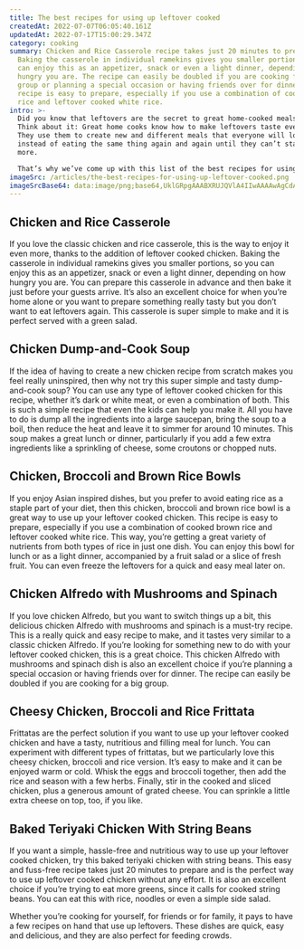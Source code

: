 ```yaml
---
title: The best recipes for using up leftover cooked
createdAt: 2022-07-07T06:05:40.161Z
updatedAt: 2022-07-17T15:00:29.347Z
category: cooking
summary: Chicken and Rice Casserole recipe takes just 20 minutes to prepare.
  Baking the casserole in individual ramekins gives you smaller portions, so you
  can enjoy this as an appetizer, snack or even a light dinner, depending on how
  hungry you are. The recipe can easily be doubled if you are cooking for a big
  group or planning a special occasion or having friends over for dinner. The
  recipe is easy to prepare, especially if you use a combination of cooked brown
  rice and leftover cooked white rice.
intro: >-
  Did you know that leftovers are the secret to great home-cooked meals?
  Think about it: Great home cooks know how to make leftovers taste even better.
  They use them to create new and different meals that everyone will love,
  instead of eating the same thing again and again until they can’t stand it any
  more.

  That’s why we’ve come up with this list of the best recipes for using up leftover cooked chicken. These recipes are quick and easy to make, but they also tick all the right boxes in terms of taste, nutrition and ease of preparation. In other words, not only do they all use up your leftovers in a delicious way, but they also make your life easier so you won’t feel like you have to avoid cooking another chicken dish again just because you’re fed up with leftovers!
imageSrc: /articles/the-best-recipes-for-using-up-leftover-cooked.png
imageSrcBase64: data:image/png;base64,UklGRpgAAABXRUJQVlA4IIwAAAAwAgCdASoKAAoAAUAmJZACdAYs3bHhFvZwQAD88vqP/3GodnzamvZL/sTzv3HaK+yv2/mqO1u5XMjSv84APvTwtpCXuavxQNa443PpcaMm27Iu86ItX8l/dO1DA/eH0N7OrMvoAbO6mHsK38ictl4er+dRvI+1+8ovj6s5iCxCNImf8nJn8m02YhGAAA==
---
```


## Chicken and Rice Casserole

If you love the classic chicken and rice casserole, this is the way to enjoy it even more, thanks to the addition of leftover cooked chicken.
Baking the casserole in individual ramekins gives you smaller portions, so you can enjoy this as an appetizer, snack or even a light dinner, depending on how hungry you are.
You can prepare this casserole in advance and then bake it just before your guests arrive. It’s also an excellent choice for when you’re home alone or you want to prepare something really tasty but you don’t want to eat leftovers again.
This casserole is super simple to make and it is perfect served with a green salad.

## Chicken Dump-and-Cook Soup

If the idea of having to create a new chicken recipe from scratch makes you feel really uninspired, then why not try this super simple and tasty dump-and-cook soup?
You can use any type of leftover cooked chicken for this recipe, whether it’s dark or white meat, or even a combination of both.
This is such a simple recipe that even the kids can help you make it. All you have to do is dump all the ingredients into a large saucepan, bring the soup to a boil, then reduce the heat and leave it to simmer for around 10 minutes.
This soup makes a great lunch or dinner, particularly if you add a few extra ingredients like a sprinkling of cheese, some croutons or chopped nuts.

## Chicken, Broccoli and Brown Rice Bowls

If you enjoy Asian inspired dishes, but you prefer to avoid eating rice as a staple part of your diet, then this chicken, broccoli and brown rice bowl is a great way to use up your leftover cooked chicken.
This recipe is easy to prepare, especially if you use a combination of cooked brown rice and leftover cooked white rice. This way, you’re getting a great variety of nutrients from both types of rice in just one dish.
You can enjoy this bowl for lunch or as a light dinner, accompanied by a fruit salad or a slice of fresh fruit. You can even freeze the leftovers for a quick and easy meal later on.

## Chicken Alfredo with Mushrooms and Spinach

If you love chicken Alfredo, but you want to switch things up a bit, this delicious chicken Alfredo with mushrooms and spinach is a must-try recipe.
This is a really quick and easy recipe to make, and it tastes very similar to a classic chicken Alfredo. If you’re looking for something new to do with your leftover cooked chicken, this is a great choice.
This chicken Alfredo with mushrooms and spinach dish is also an excellent choice if you’re planning a special occasion or having friends over for dinner. The recipe can easily be doubled if you are cooking for a big group.

## Cheesy Chicken, Broccoli and Rice Frittata

Frittatas are the perfect solution if you want to use up your leftover cooked chicken and have a tasty, nutritious and filling meal for lunch.
You can experiment with different types of frittatas, but we particularly love this cheesy chicken, broccoli and rice version. It’s easy to make and it can be enjoyed warm or cold.
Whisk the eggs and broccoli together, then add the rice and season with a few herbs. Finally, stir in the cooked and sliced chicken, plus a generous amount of grated cheese. You can sprinkle a little extra cheese on top, too, if you like.

## Baked Teriyaki Chicken With String Beans

If you want a simple, hassle-free and nutritious way to use up your leftover cooked chicken, try this baked teriyaki chicken with string beans.
This easy and fuss-free recipe takes just 20 minutes to prepare and is the perfect way to use up leftover cooked chicken without any effort.
It is also an excellent choice if you’re trying to eat more greens, since it calls for cooked string beans. You can eat this with rice, noodles or even a simple side salad.

Whether you’re cooking for yourself, for friends or for family, it pays to have a few recipes on hand that use up leftovers. These dishes are quick, easy and delicious, and they are also perfect for feeding crowds.
